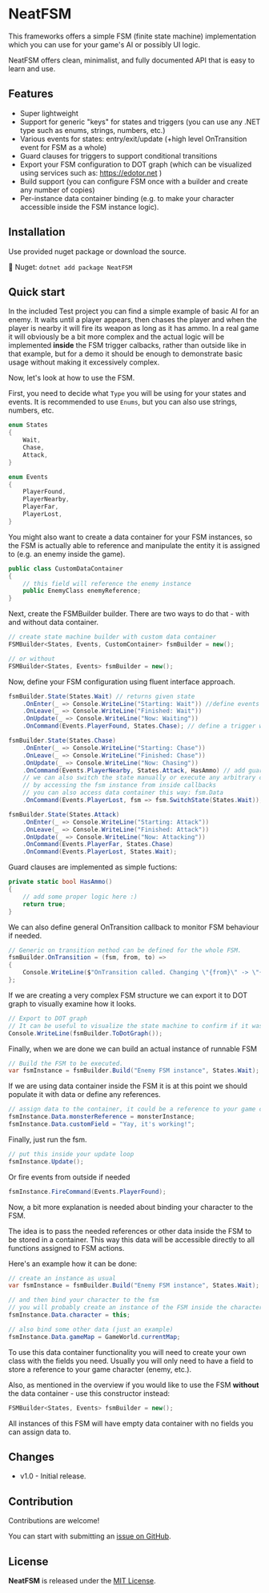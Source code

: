 ﻿# NeatFSM
This frameworks offers a simple FSM (finite state machine) implementation which you can use for your game's AI or possibly UI logic.

NeatFSM offers clean, minimalist, and fully documented API that is easy to learn and use.

## Features
* Super lightweight
* Support for generic "keys" for states and triggers (you can use any .NET type such as enums, strings, numbers, etc.)
* Various events for states: entry/exit/update (+high level OnTransition event for FSM as a whole)
* Guard clauses for triggers to support conditional transitions
* Export your FSM configuration to DOT graph (which can be visualized using services such as: https://edotor.net )
* Build support (you can configure FSM once with a builder and create any number of copies)
* Per-instance data container binding (e.g. to make your character accessible inside the FSM instance logic).

## Installation
Use provided nuget package or download the source.

:wrench: Nuget: `dotnet add package NeatFSM`

## Quick start
In the included Test project you can find a simple example of basic AI for an enemy. It waits until a player appears, then chases the player and when the player is nearby it will fire its weapon as long as it has ammo.
In a real game it will obviously be a bit more complex and the actual logic will be implemented **inside** the FSM trigger calbacks, rather than outside like in that example, but for a demo it should be enough to demonstrate basic usage without making it excessively complex.

Now, let's look at how to use the FSM.

First, you need to decide what `Type` you will be using for your states and events. It is recommended to use `Enums`, but you can also use strings, numbers, etc.
```csharp
enum States
{
	Wait,
	Chase,
	Attack,
}

enum Events
{
	PlayerFound,
	PlayerNearby,
	PlayerFar,
	PlayerLost,
}
```

You might also want to create a data container for your FSM instances, so the FSM is actually able to reference and manipulate the entity it is assigned to (e.g. an enemy inside the game).
```csharp
public class CustomDataContainer
{
	// this field will reference the enemy instance
    public EnemyClass enemyReference;
}
```

Next, create the FSMBuilder builder. There are two ways to do that - with and without data container.
```csharp
// create state machine builder with custom data container
FSMBuilder<States, Events, CustomContainer> fsmBuilder = new();

// or without
FSMBuilder<States, Events> fsmBuilder = new();
```

Now, define your FSM configuration using fluent interface approach.
```csharp
fsmBuilder.State(States.Wait) // returns given state
	.OnEnter(_ => Console.WriteLine("Starting: Wait")) //define events
	.OnLeave(_ => Console.WriteLine("Finished: Wait"))
	.OnUpdate(_ => Console.WriteLine("Now: Waiting"))
	.OnCommand(Events.PlayerFound, States.Chase); // define a trigger with simple transition

fsmBuilder.State(States.Chase)
	.OnEnter(_ => Console.WriteLine("Starting: Chase"))
	.OnLeave(_ => Console.WriteLine("Finished: Chase"))
	.OnUpdate(_ => Console.WriteLine("Now: Chasing"))
	.OnCommand(Events.PlayerNearby, States.Attack, HasAmmo) // add guard clause "HasAmmo" (it is a simple function that returns bool)
	// we can also switch the state manually or execute any arbitrary code
	// by accessing the fsm instance from inside callbacks
	// you can also access data container this way: fsm.Data
	.OnCommand(Events.PlayerLost, fsm => fsm.SwitchState(States.Wait));

fsmBuilder.State(States.Attack)
	.OnEnter(_ => Console.WriteLine("Starting: Attack"))
	.OnLeave(_ => Console.WriteLine("Finished: Attack"))
	.OnUpdate(_ => Console.WriteLine("Now: Attacking"))
	.OnCommand(Events.PlayerFar, States.Chase)
	.OnCommand(Events.PlayerLost, States.Wait);
```

Guard clauses are implemented as simple fuctions:
```csharp
private static bool HasAmmo()
{
	// add some proper logic here :)
	return true;
}
```

We can also define general OnTransition callback to monitor FSM behaviour if needed.
```csharp
// Generic on transition method can be defined for the whole FSM.
fsmBuilder.OnTransition = (fsm, from, to) =>
{
	Console.WriteLine($"OnTransition called. Changing \"{from}\" -> \"{to}\" inside `{fsm.Name}`.\n Also, custom data value is `{fsm.Data.customField}`.");
};
```

If we are creating a very complex FSM structure we can export it to DOT graph to visually examine how it looks.
```csharp
// Export to DOT graph
// It can be useful to visualize the state machine to confirm if it was setup correctly.
Console.WriteLine(fsmBuilder.ToDotGraph());
```

Finally, when we are done we can build an actual instance of runnable FSM
```csharp
// Build the FSM to be executed.
var fsmInstance = fsmBuilder.Build("Enemy FSM instance", States.Wait);
```

If we are using data container inside the FSM it is at this point we should populate it with data or define any references.
```csharp
// assign data to the container, it could be a reference to your game character for example
fsmInstance.Data.monsterReference = monsterInstance;
fsmInstance.Data.customField = "Yay, it's working!";
```

Finally, just run the fsm.
```csharp
// put this inside your update loop
fsmInstance.Update();
```

Or fire events from outside if needed
```csharp
fsmInstance.FireCommand(Events.PlayerFound);
```

Now, a bit more explanation is needed about binding your character to the FSM.

The idea is to pass the needed references or other data inside the FSM to be stored in a container. This way this data will be accessible directly to all functions assigned to FSM actions.

Here's an example how it can be done:
```csharp
// create an instance as usual
var fsmInstance = fsmBuilder.Build("Enemy FSM instance", States.Wait);

// and then bind your character to the fsm
// you will probably create an instance of the FSM inside the character constructor, hence "this"
fsmInstance.Data.character = this;

// also bind some other data (just an example)
fsmInstance.Data.gameMap = GameWorld.currentMap;
```

To use this data container functionality you will need to create your own class with the fields you need. Usually you will only need to have a field to store a reference to your game character (enemy, etc.).

Also, as mentioned in the overview if you would like to use the FSM **without** the data container - use this constructor instead:
```csharp
FSMBuilder<States, Events> fsmBuilder = new();
```

All instances of this FSM will have empty data container with no fields you can assign data to.

## Changes
 - v1.0 - Initial release.

## Contribution
Contributions are welcome!

You can start with submitting an [issue on GitHub](https://github.com/Lurler/NeatFSM/issues).

## License
**NeatFSM** is released under the [MIT License](../master/LICENSE).